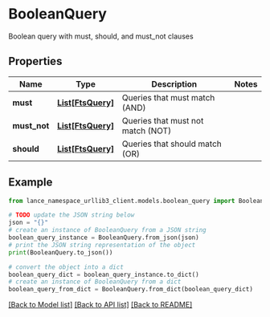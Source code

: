 # BooleanQuery

Boolean query with must, should, and must_not clauses

## Properties

Name | Type | Description | Notes
------------ | ------------- | ------------- | -------------
**must** | [**List[FtsQuery]**](FtsQuery.md) | Queries that must match (AND) | 
**must_not** | [**List[FtsQuery]**](FtsQuery.md) | Queries that must not match (NOT) | 
**should** | [**List[FtsQuery]**](FtsQuery.md) | Queries that should match (OR) | 

## Example

```python
from lance_namespace_urllib3_client.models.boolean_query import BooleanQuery

# TODO update the JSON string below
json = "{}"
# create an instance of BooleanQuery from a JSON string
boolean_query_instance = BooleanQuery.from_json(json)
# print the JSON string representation of the object
print(BooleanQuery.to_json())

# convert the object into a dict
boolean_query_dict = boolean_query_instance.to_dict()
# create an instance of BooleanQuery from a dict
boolean_query_from_dict = BooleanQuery.from_dict(boolean_query_dict)
```
[[Back to Model list]](../README.md#documentation-for-models) [[Back to API list]](../README.md#documentation-for-api-endpoints) [[Back to README]](../README.md)


